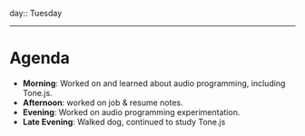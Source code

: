 day:: Tuesday

---

# Agenda

- **Morning**: Worked on and learned about audio programming, including Tone.js.
- **Afternoon**: worked on job & resume notes.
- **Evening**: Worked on audio programming experimentation. 
- **Late Evening**: Walked dog, continued to study Tone.js
